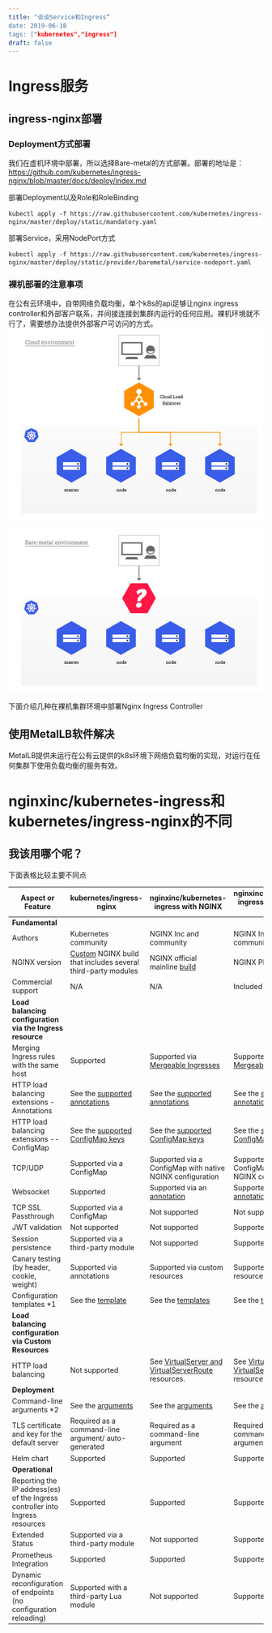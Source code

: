 ```yaml
---
title: "谈谈Service和Ingress“
date: 2019-06-18
tags: ["kubernetes","ingress"]
draft: false
---
```


# Ingress服务

## ingress-nginx部署

### Deployment方式部署

我们在虚机环境中部署，所以选择Bare-metal的方式部署。部署的地址是：https://github.com/kubernetes/ingress-nginx/blob/master/docs/deploy/index.md

部署Deployment以及Role和RoleBinding

    kubectl apply -f https://raw.githubusercontent.com/kubernetes/ingress-nginx/master/deploy/static/mandatory.yaml
部署Service，采用NodePort方式

    kubectl apply -f https://raw.githubusercontent.com/kubernetes/ingress-nginx/master/deploy/static/provider/baremetal/service-nodeport.yaml

### 裸机部署的注意事项
在公有云环境中，自带网络负载均衡，单个k8s的api足够让nginx ingress controller和外部客户联系，并间接连接到集群内运行的任何应用。裸机环境就不行了，需要想办法提供外部客户可访问的方式。
![Cloud environment](../img/cloud_overview.jpg)

![Cloud environment](../img/baremetal_overview.jpg)

下面介绍几种在裸机集群环境中部署Nginx Ingress Controller

## 使用MetalLB软件解决

MetalLB提供未运行在公有云提供的k8s环境下网络负载均衡的实现，对运行在任何集群下使用负载均衡的服务有效。




# nginxinc/kubernetes-ingress和kubernetes/ingress-nginx的不同

## 我该用哪个呢？

下面表格比较主要不同点

| Aspect or Feature | kubernetes/ingress-nginx | nginxinc/kubernetes-ingress with NGINX | nginxinc/kubernetes-ingress with NGINX Plus |
| --- | --- | --- | --- |
| **Fundamental** |
| Authors | Kubernetes community | NGINX Inc and community |  NGINX Inc and community |
| NGINX version | [Custom](https://github.com/kubernetes/ingress-nginx/tree/master/images/nginx) NGINX build that includes several third-party modules | NGINX official mainline [build](https://github.com/nginxinc/docker-nginx) | NGINX Plus |
| Commercial support | N/A | N/A | Included |
| **Load balancing configuration via the Ingress resource** |
| Merging Ingress rules with the same host | Supported | Supported via [Mergeable Ingresses](../examples/mergeable-ingress-types) | Supported via [Mergeable Ingresses](../examples/mergeable-ingress-types) |
| HTTP load balancing extensions - Annotations | See the [supported annotations](https://github.com/kubernetes/ingress-nginx/blob/master/docs/user-guide/nginx-configuration/annotations.md) | See the [supported annotations](configmap-and-annotations.md) | See the [supported annotations](configmap-and-annotations.md)|
| HTTP load balancing extensions -- ConfigMap | See the [supported ConfigMap keys](https://github.com/kubernetes/ingress-nginx/blob/master/docs/user-guide/nginx-configuration/configmap.md) | See the [supported ConfigMap keys](configmap-and-annotations.md) | See the [supported ConfigMap keys](configmap-and-annotations.md) |
| TCP/UDP | Supported via a ConfigMap | Supported via a ConfigMap with native NGINX configuration | Supported via a ConfigMap with native NGINX configuration |
| Websocket  | Supported | Supported via an [annotation](../examples/websocket) | Supported via an [annotation](../examples/websocket) |
| TCP SSL Passthrough | Supported via a ConfigMap | Not supported | Not supported |
| JWT validation | Not supported | Not supported | Supported |
| Session persistence | Supported via a third-party module | Not supported | Supported |
| Canary testing (by header, cookie, weight) | Supported via annotations | Supported via custom resources | Supported via custom resources |
| Configuration templates *1 | See the [template](https://github.com/kubernetes/ingress-nginx/blob/master/rootfs/etc/nginx/template/nginx.tmpl) | See the [templates](../internal/configs/version1) | See the [templates](../internal/configs/version1) |
| **Load balancing configuration via Custom Resources** |
| HTTP load balancing | Not supported | See [VirtualServer and VirtualServerRoute](virtualserver-and-virtualserverroute.md) resources. | See [VirtualServer and VirtualServerRoute](virtualserver-and-virtualserverroute.md) resources. |
| **Deployment** |
| Command-line arguments *2 | See the [arguments](https://github.com/kubernetes/ingress-nginx/blob/master/docs/user-guide/cli-arguments.md) | See the [arguments](cli-arguments.md) | See the [arguments](cli-arguments.md) |
| TLS certificate and key for the default server | Required as a command-line argument/ auto-generated | Required as a command-line argument | Required as a command-line argument |
| Helm chart | Supported | Supported | Supported |
| **Operational** |
| Reporting the IP address(es) of the Ingress controller into Ingress resources | Supported | Supported | Supported |
| Extended Status | Supported via a third-party module | Not supported | Supported |
| Prometheus Integration | Supported | Supported | Supported |
| Dynamic reconfiguration of endpoints (no configuration reloading) | Supported with a third-party Lua module | Not supported | Supported |


